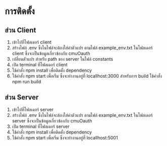 # การติดตั้ง
## ส่วน Client
1. เข้าไปที่โฟลเดอร์ client
2. สร้างไฟล์ .env ซึ่งในไฟล์จะต้องใส่ค่าตัวแปร ตามไฟล์ example_env.txt ในโฟลเดอร์ client ซึ่งจะเป็นข้อมูลเกี่ยวข้องกับ cmuOauth
3. เปลี่ยนตัวแปร สำหรับ path ของ server ในไฟล์ constants
4. เปิด terminal ที่โฟลเดอร์ client
5. ใช้คำสั่ง npm install เพื่อติดตั้ง dependency
6. ใช้คำสั่ง npm start เพื่อเริ่ม ซึ่งจะทำงานอยู่ที่ locallhost:3000
สำหรับการ build ใช้คำสั่ง npm run build

## ส่วน Server
1. เข้าไปที่โฟลเดอร์ server
2. สร้างไฟล์ .env ซึ่งในไฟล์จะต้องใส่ค่าตัวแปร ตามไฟล์ example_env.txt ในโฟลเดอร์ server ซึ่งจะเป็นข้อมูลเกี่ยวข้องกับ cmuOauth
3. เปิด terminal ที่โฟลเดอร์ server
4. ใช้คำสั่ง npm install เพื่อติดตั้ง dependency
5. ใช้คำสั่ง npm start เพื่อเริ่ม ซึ่งจะทำงานอยู่ที่ locallhost:5001
